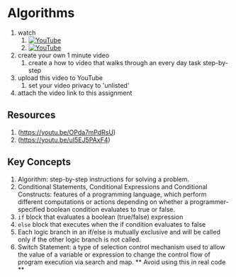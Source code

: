# Algorithms


1. watch 
	1. [![YouTube](https://i.ytimg.com/vi/kkcLiKRw_9s/default.jpg)](https://www.youtube.com/watch?v=kkcLiKRw_9s)
	1. [![YouTube](https://i.ytimg.com/vi/gldQFRWUs3Q/default.jpg)](https://www.youtube.com/watch?v=gldQFRWUs3Q)
2. create your own 1 minute video 
	1. create a how to video that walks through an every day task step-by-step
3. upload this video to YouTube 
	1. set your video privacy to 'unlisted'
4. attach the video link to this assignment

## Resources
1. (https://youtu.be/OPda7mPdRsU)
2. (https://youtu.be/uI5EJ5PAxF4)

## Key Concepts
1. Algorithm: step-by-step instructions for solving a problem.
1. Conditional Statements, Conditional Expressions and Conditional Constructs: features of a programming language, which perform different computations or actions depending on whether a programmer-specified boolean condition evaluates to true or false.
1. `if` block that evaluates a boolean (true/false) expression
1. `else` block that executes when the if condition evaluates to false
1. Each logic branch in an if/else is mutually exclusive and will be called only if the other logic branch is not called.
1. Switch Statement: a type of selection control mechanism used to allow the value of a variable or expression to change the control flow of program execution via search and map. ** Avoid using this in real code **
